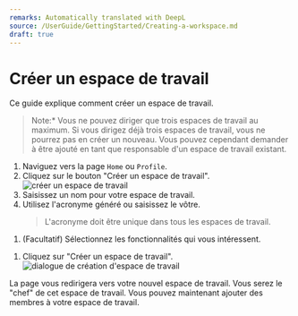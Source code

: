 ```yaml
---
remarks: Automatically translated with DeepL
source: /UserGuide/GettingStarted/Creating-a-workspace.md
draft: true
---
```


# Créer un espace de travail

Ce guide explique comment créer un espace de travail.

> Note:* Vous ne pouvez diriger que trois espaces de travail au maximum. Si vous dirigez déjà trois espaces de travail, vous ne pourrez pas en créer un nouveau. Vous pouvez cependant demander à être ajouté en tant que responsable d'un espace de travail existant.

1. Naviguez vers la page `Home` ou `Profile`.
1. Cliquez sur le bouton "Créer un espace de travail".
    ![créer un espace de travail](create-workspace.png)
1. Saisissez un nom pour votre espace de travail.
1. Utilisez l'acronyme généré ou saisissez le vôtre.
    > L'acronyme doit être unique dans tous les espaces de travail.
1) (Facultatif) Sélectionnez les fonctionnalités qui vous intéressent.
1. Cliquez sur "Créer un espace de travail".
    ![dialogue de création d'espace de travail](create-workspace-dialog.png)

La page vous redirigera vers votre nouvel espace de travail. Vous serez le "chef" de cet espace de travail. Vous pouvez maintenant ajouter des membres à votre espace de travail.
